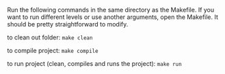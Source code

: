 Run the following commands in the same directory as the Makefile. If you want to run different levels or use another arguments, open the Makefile. It should be pretty straightforward to modify.

to clean out folder:
```make clean```

to compile project:
```make compile```

to run project (clean, compiles and runs the project):
```make run```
